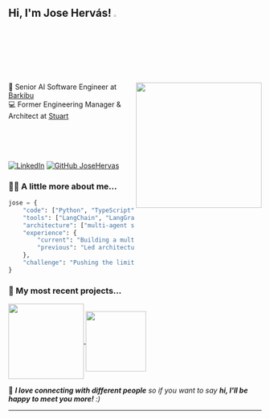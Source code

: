 <h2> Hi, I'm Jose Hervás! <img src="https://media.giphy.com/media/hvRJCLFzcasrR4ia7z/giphy.gif" width="3%"></h2>
<img align='right' src="https://media4.giphy.com/media/v1.Y2lkPTc5MGI3NjExaTZqcTg5Z2ZlYmV4emxhdmlxbDRham95eGVleTRudzM3Mmh3eXcyeiZlcD12MV9pbnRlcm5hbF9naWZfYnlfaWQmY3Q9Zw/qgQUggAC3Pfv687qPC/giphy.gif" width="250">
<p>🤖 Senior AI Software Engineer at <a href="https://www.barkibu.com/">Barkibu</a>
</br>
💻 Former Engineering Manager & Architect at <a href="https://stuart.com/">Stuart</a></p>

<br/><br/><br/><br/>
[![LinkedIn](https://custom-icon-badges.demolab.com/badge/LinkedIn-0A66C2?logo=linkedin-white&logoColor=fff)](https://www.linkedin.com/in/joseignaciohervasdiaz/)
[![GitHub JoseHervas](https://img.shields.io/github/followers/JoseHervas?label=follow&style=social)](https://github.com/JoseHervas)

### 🧑‍💻 A little more about me...  

```python
jose = {
    "code": ["Python", "TypeScript", "Go", "Node.js"],
    "tools": ["LangChain", "LangGraph", "LangSmith", "Redis", "Kafka", "Kubernetes", "AWS", "Docker"],
    "architecture": ["multi-agent systems", "RAG", "microservices", "cloud-native", "event-driven"],
    "experience": {
        "current": "Building a multi-agent (+16 agents) AI platform at Barkibu",
        "previous": "Led architecture and engineering teams at Stuart"
    },
    "challenge": "Pushing the limits of reasoning in AI agents with plan-then-act techniques"
}
```

### 🚀 My most recent projects...  

<p align="left">
  <a href="https://github.com/JoseHervas/darkstories">
    <img height=150 align="center" src="https://github-activity-nu.vercel.app/api/pin/?username=JoseHervas&repo=darkstories&cache_seconds=60" />
  </a>
    <a href="https://github.com/JoseHervas/dependabatch">
    <img height=120 align="center" src="https://github-activity-nu.vercel.app/api/pin/?username=JoseHervas&repo=prodcheck&cache_seconds=60" />
  </a>
</p>


🤝 <em><b>I love connecting with different people</b> so if you want to say <b>hi, I'll be happy to meet you more!</b> :)</em>

---
